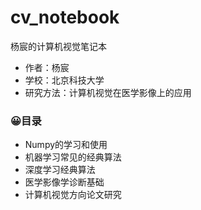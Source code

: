 # cv_notebook

杨宸的计算机视觉笔记本

- 作者：杨宸
- 学校：北京科技大学
- 研究方法：计算机视觉在医学影像上的应用



### 😀目录

- Numpy的学习和使用
- 机器学习常见的经典算法
- 深度学习经典算法
- 医学影像学诊断基础
- 计算机视觉方向论文研究
